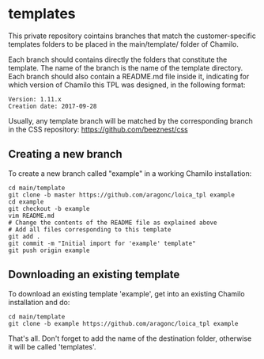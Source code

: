# templates

This private repository cointains branches that match the customer-specific templates folders to be placed in the main/template/ folder of Chamilo.

Each branch should contains directly the folders that constitute the template. The name of the branch is the name of the template directory.
Each branch should also contain a README.md file inside it, indicating for which version of Chamilo this TPL was designed, in the following format:

```
Version: 1.11.x
Creation date: 2017-09-28
```
Usually, any template branch will be matched by the corresponding branch in the CSS repository: https://github.com/beeznest/css

## Creating a new branch

To create a new branch called "example" in a working Chamilo installation:
```
cd main/template
git clone -b master https://github.com/aragonc/loica_tpl example
cd example
git checkout -b example
vim README.md
# Change the contents of the README file as explained above
# Add all files corresponding to this template
git add .
git commit -m "Initial import for 'example' template"
git push origin example
```

## Downloading an existing template

To download an existing template 'example', get into an existing Chamilo installation and do:
```
cd main/template
git clone -b example https://github.com/aragonc/loica_tpl example
```
That's all. Don't forget to add the name of the destination folder, otherwise it will be called 'templates'.
